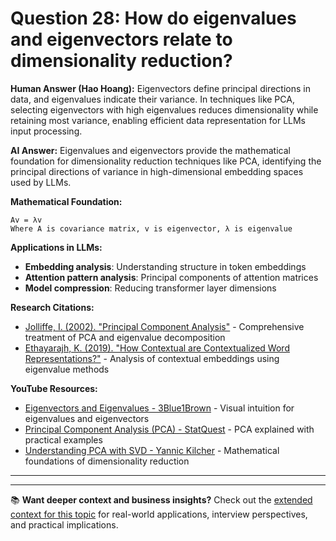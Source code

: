 # Question 28: How do eigenvalues and eigenvectors relate to dimensionality reduction?

**Human Answer (Hao Hoang):**
Eigenvectors define principal directions in data, and eigenvalues indicate their variance. In techniques like PCA, selecting eigenvectors with high eigenvalues reduces dimensionality while retaining most variance, enabling efficient data representation for LLMs input processing.

**AI Answer:**
Eigenvalues and eigenvectors provide the mathematical foundation for dimensionality reduction techniques like PCA, identifying the principal directions of variance in high-dimensional embedding spaces used by LLMs.

**Mathematical Foundation:**
```
Av = λv
Where A is covariance matrix, v is eigenvector, λ is eigenvalue
```

**Applications in LLMs:**
- **Embedding analysis**: Understanding structure in token embeddings
- **Attention pattern analysis**: Principal components of attention matrices
- **Model compression**: Reducing transformer layer dimensions

**Research Citations:**
- [Jolliffe, I. (2002). "Principal Component Analysis"](https://link.springer.com/book/10.1007/b98835) - Comprehensive treatment of PCA and eigenvalue decomposition
- [Ethayarajh, K. (2019). "How Contextual are Contextualized Word Representations?"](https://arxiv.org/abs/1909.00512) - Analysis of contextual embeddings using eigenvalue methods

**YouTube Resources:**
- [Eigenvectors and Eigenvalues - 3Blue1Brown](https://www.youtube.com/watch?v=PFDu9oVAE-g) - Visual intuition for eigenvalues and eigenvectors
- [Principal Component Analysis (PCA) - StatQuest](https://www.youtube.com/watch?v=FgakZw6K1QQ) - PCA explained with practical examples
- [Understanding PCA with SVD - Yannic Kilcher](https://www.youtube.com/watch?v=gXbThCXjZFM) - Mathematical foundations of dimensionality reduction

---

---

📚 **Want deeper context and business insights?** Check out the [extended context for this topic](content/28_eigenvalues_eigenvectors_context.md) for real-world applications, interview perspectives, and practical implications.